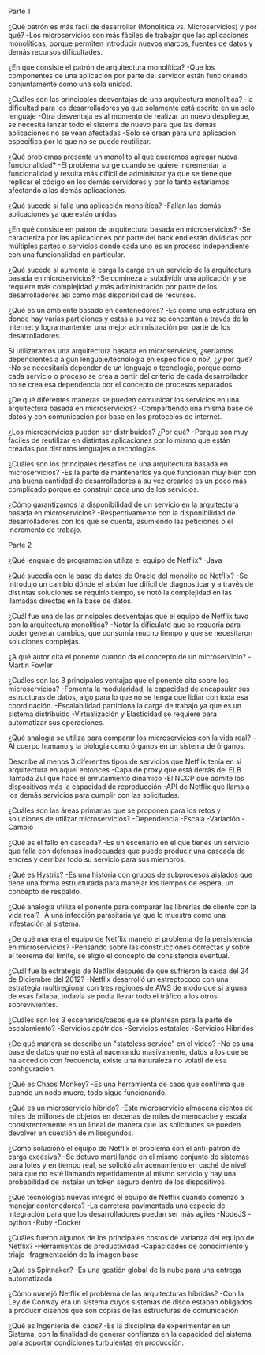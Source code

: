 Parte 1

¿Qué patrón es más fácil de desarrollar (Monolítica vs. Microservicios) y por qué?
    -Los microservicios son más fáciles de trabajar que las aplicaciones monolíticas,
     porque permiten introducir nuevos marcos, fuentes de datos y demás recursos
     dificultades.

¿En que consiste el patrón de arquitectura monolítica?
    -Que los componentes de una aplicación por parte del servidor
     están funcionando conjuntamente como una sola unidad.

¿Cuáles son las principales desventajas de una arquitectura monolítica?
    -la dificultad para los desarrolladores ya que solamente está escrito en 
     un solo lenguaje 
    -Otra desventaja es al momento de realizar un nuevo despliegue, se necesita
     lanzar todo el sistema de nuevo para que las demás aplicaciones no se vean 
     afectadas
    -Solo se crean para una aplicación específica por lo que no se puede reutilizar.

¿Qué problemas presenta un monolito al que queremos agregar nueva funcionalidad?
    -El problema surge cuando se quiere incrementar la funcionalidad y resulta más 
     díficil de administrar ya que se tiene que replicar el código en los demás 
     servidores y por lo tanto estariamos afectando a las demás aplicaciones.

¿Qué sucede si falla una aplicación monolítica?
    -Fallan las demás aplicaciones ya que están unidas

¿En qué consiste en patrón de arquitectura basada en microservicios?
    -Se caracteriza por las aplicaciones por parte del back end están divididas
     por múltiples partes o servicios donde cada uno es un proceso independiente
     con una funcionalidad en particular.

¿Qué sucede si aumenta la carga la carga en un servicio de la arquitectura basada en microservicios?
    -Se comineza a subdividir una aplicación y se requiere más complejidad y más administración por parte
     de los desarrolladores asi como más disponibilidad de recursos.

¿Qué es un ambiente basado en contenedores?
    -Es como una estructura en donde hay varias particiones y estas a su vez se concentan 
     a través de la internet y logra mantenter una mejor administración por parte de los 
     desarrolladores.

Si utilizaramos una arquitectura basada en microservicios, ¿seríamos dependientes a algún lenguaje/tecnología en específico o no?, ¿y por qué?
    -No se necesitaría depender de un lenguaje o tecnología, porque como cada servicio o proceso se crea a partir del 
     criterio de cada desarrollador no se crea esa dependencia por el concepto de procesos separados.

¿De qué diferentes maneras se pueden comunicar los servicios en una arquitectura basada en microservicios?
    -Compartiendo una misma base de datos y con comunicación por base en los protocolos de internet.

¿Los microservicios pueden ser distribuidos? ¿Por qué?
    -Porque son muy faciles de reutilizar en distintas aplicaciones por lo mismo que están creadas por
     distintos lenguajes o tecnologías.

¿Cuáles son los principales desafios de una arquitectura basada en microservicios?
    -Es la parte de mantenerlos ya que funcionan muy bien con una buena cantidad de desarrolladores
     a su vez crearlos es un poco más complicado porque es construir cada uno de los servicios.

¿Cómo garantizamos la disponibilidad de un servicio en la arquitectura basada en microservicios?
    -Respectivamente con la disponibilidad de desarrolladores con los que se cuenta, asumiendo las
     peticiones o el incremento de trabajo.



Parte 2


¿Qué lenguaje de programación utiliza el equipo de Netflix?
    -Java

¿Qué sucedía con la base de datos de Oracle del monolito de Netflix?
    -Se introdujo un cambio dónde el albúm fue difícil de diagnosticar y a través de distintas
     soluciones se requirío tiempo, se notó la complejidad en las llamadas directas en la 
     base de datos.

¿Cuál fue una de las principales desventajas que el equipo de Netflix tuvo con la arquitectura monolítica?
    -Notar la dificulatd que se requería para poder generar cambios, que consumía mucho tiempo
     y que se necesitaron soluciones complejas.

¿A qué autor cita el ponente cuando da el concepto de un microservicio?
    -Martin Fowler

¿Cuáles son las 3 principales ventajas que el ponente cita sobre los microservicios?
    -Fomenta la modularidad, la capacidad de encapsular sus estructuras de datos, algo 
     para lo que no se tenga que lidiar con toda esa coordinación.
    -Escalabilidad particiona la carga de trabajo ya que es un sistema distribuido
    -Virtualización y Elasticidad se requiere para automatizar sus operaciones.

¿Qué analogía se utiliza para comparar los microservicios con la vida real?
    -Al cuerpo humano y la biología como órganos en un sistema de órganos.

Describe al menos 3 diferentes tipos de servicios que Netflix tenía en si arquitectura en aquel entonces
    -Capa de proxy que está detrás del ELB llamada Zul que hace el enrutamiento dinámico
    -El NCCP que admite los dispositivos más la capacidad de reproducción
    -API de Netflix que llama a los demás servicios para cumplir con las solicitudes.

¿Cuáles son las áreas primarias que se proponen para los retos y soluciones de utilizar microservicios?
    -Dependencia
    -Escala
    -Variación
    -Cambio

¿Qué es el fallo en cascada?
    -Es un escenario en el que tienes un servicio que falla con defensas inadecuadas que 
     puede producir una cascada de errores y derribar todo su servicio para sus miembros.

¿Qué es Hystrix?
    -Es una historia con grupos de subprocesos aislados que tiene una forma estructurada para manejar 
     los tiempos de espera, un concepto de respaldo.

¿Qué analogía utiliza el ponente para comparar las librerías de cliente con la vida real?
    -A una infección parasitaria ya que lo muestra como una infestación al sistema.

¿De qué manera el equipo de Netflix manejo el problema de la persistencia en microservicios?
    -Pensando sobre las construcciones correctas y sobre el teorema del límite, se eligió 
     el concepto de consistencia eventual.

¿Cuál fue la estrategia de Netflix después de que sufrieron la caída del 24 de Diciembre del 2012?
    -Netflix desarrolló un estreptococo con una estrategia multiregional con tres regiones 
     de AWS de modo que si alguna de esas fallaba, todavía se podía llevar todo el tráfico a los
     otros sobrevivientes.

¿Cuáles son los 3 escenarios/casos que se plantean para la parte de escalamiento?
    -Servicios apátridas
    -Servicios estatales
    -Servicios Híbridos

¿De qué manera se describe un "stateless service" en el video?
    -No es una base de datos que no está almacenando masivamente, datos a los que se ha
     accedido con frecuencia, existe una naturaleza no volátil de esa configuración.

¿Qué es Chaos Monkey?
    -Es una herramienta de caos que confirma que cuando un nodo muere, todo sigue funcionando.

¿Qué es un microservicio híbrido?
    -Este microservicio almacena cientos de miles de millones de objetos en decenas de miles
     de memcache y escala consistentemente en un lineal de manera que las solicitudes se 
     pueden devolver en cuestión de milisegundos.

¿Cómo solucionó el equipo de Netflix el problema con el anti-patrón de carga excesiva?
    -Se detuvo martillando en el mismo conjunto de sistemas para lotes y en tiempo real,
     se solicitó almacenamiento en caché de nivel para que no esté llamando 
     repetidamente al mismo servicio y hay una probabilidad de instalar un token
     seguro dentro de los dispositivos.

¿Qué tecnologías nuevas integró el equipo de Netflix cuando comenzó a manejar contenedores?
     -La carretera pavimentada una especie de integración para que los desarrolladores puedan ser
      más agiles
     -NodeJS
     -python
     -Ruby
     -Docker

¿Cuáles fueron algunos de los principales costos de varianza del equipo de Netflix?
    -Herramientas de productividad
    -Capacidades de conocimiento y triaje
    -fragmentación de la imagen base

¿Qué es Spinnaker?
    -Es una gestión global de la nube para una entrega automatizada 

¿Cómo manejó Netflix el problema de las arquitecturas híbridas?
    -Con la Ley de Conway era un sistema cuyos sistemas de disco 
     estaban obligados a producir diseños que son copias de las estructuras de comunicación

¿Qué es Ingeniería del caos?
    -Es la disciplina de experimentar en un Sistema, con la finalidad de generar
     confianza en la capacidad del sistema para soportar condiciones turbulentas en producción.